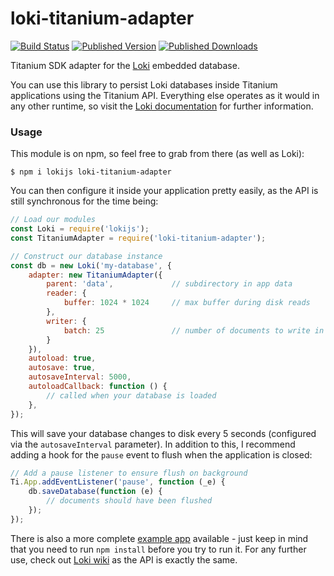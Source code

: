 # loki-titanium-adapter

[![Build Status](https://img.shields.io/github/actions/workflow/status/whitfin/loki-titanium-adapter/ci.yml?branch=main)](https://github.com/whitfin/loki-titanium-adapter/actions) [![Published Version](https://img.shields.io/npm/v/loki-titanium-adapter.svg)](https://npmjs.com/package/loki-titanium-adapter) [![Published Downloads](https://img.shields.io/npm/dt/loki-titanium-adapter)](https://npmjs.com/package/loki-titanium-adapter)

Titanium SDK adapter for the [Loki](https://github.com/techfort/LokiJS)
embedded database.

You can use this library to persist Loki databases inside Titanium applications
using the Titanium API. Everything else operates as it would in any other runtime,
so visit the [Loki documentation](https://github.com/techfort/LokiJS) for further
information.

### Usage

This module is on npm, so feel free to grab from there (as well as Loki):

```shell
$ npm i lokijs loki-titanium-adapter
```

You can then configure it inside your application pretty easily, as the
API is still synchronous for the time being:

```javascript
// Load our modules
const Loki = require('lokijs');
const TitaniumAdapter = require('loki-titanium-adapter');

// Construct our database instance
const db = new Loki('my-database', {
    adapter: new TitaniumAdapter({
        parent: 'data',             // subdirectory in app data
        reader: {
            buffer: 1024 * 1024     // max buffer during disk reads
        },
        writer: {
            batch: 25               // number of documents to write in batch
        }
    }),
    autoload: true,
    autosave: true,
    autosaveInterval: 5000,
    autoloadCallback: function () {
        // called when your database is loaded
    },
});
```

This will save your database changes to disk every 5 seconds (configured via
the `autosaveInterval` parameter). In addition to this, I recommend adding a
hook for the `pause` event to flush when the application is closed:

```javascript
// Add a pause listener to ensure flush on background
Ti.App.addEventListener('pause', function (_e) {
    db.saveDatabase(function (e) {
        // documents should have been flushed
    });
});
```

There is also a more complete [example app](example/) available - just keep
in mind that you need to run `npm install` before you try to run it. For any
further use, check out [Loki wiki](https://github.com/techfort/LokiJS/wiki)
as the API is exactly the same.

